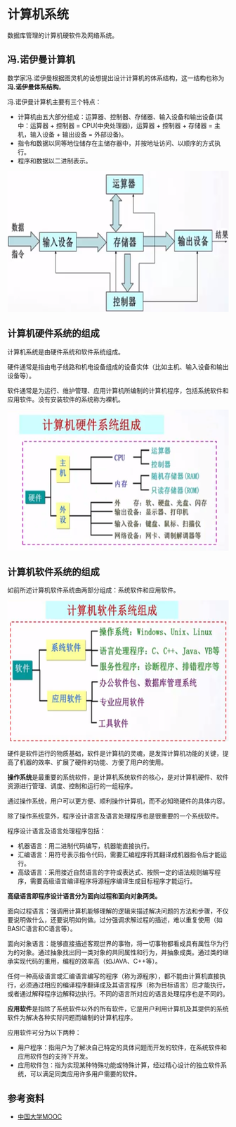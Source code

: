 # 计算机系统
数据库管理的计算机硬软件及网络系统。

## 冯.诺伊曼计算机
数学家冯.诺伊曼根据图灵机的设想提出设计计算机的体系结构，这一结构也称为**冯.诺伊曼体系结构**。

冯.诺伊曼计算机主要有三个特点：
 * 计算机由五大部分组成：运算器、控制器、存储器、输入设备和输出设备(其中：运算器 + 控制器 = CPU(中央处理器)，运算器 + 控制器 + 存储器 = 主机，输入设备 + 输出设备 = 外部设备)。
 * 指令和数据以同等地位储存在主储存器中，并按地址访问、以顺序的方式执行。
 * 程序和数据以二进制表示。

<img src="../../../../images/computer-comprise.png" alt="computer-comprise" style="width: 100%;height: 320px;">

## 计算机硬件系统的组成
计算机系统是由硬件系统和软件系统组成。

硬件通常是指由电子线路和机电设备组成的设备实体（比如主机、输入设备和输出设备等）。

软件通常是为运行、维护管理、应用计算机所编制的计算机程序，包括系统软件和应用软件。没有安装软件的系统称为裸机。

<img src="../../../../images/hardware-system-composition.png" alt="hardware-system-composition" style="width: 100%;height: 320px;">

## 计算机软件系统的组成
如前所述计算机软件系统由两部分组成：系统软件和应用软件。

<img src="../../../../images/software-system-composition.png" alt="software-system-composition" style="width: 100%;height: 320px;">

硬件是软件运行的物质基础，软件是计算机的灵魂，是发挥计算机功能的关键，提高了机器的效率、扩展了硬件的功能、方便了用户的使用。

**操作系统**是最重要的系统软件，是计算机系统软件的核心，是对计算机硬件、软件资源进行管理、调度、控制和运行的一组程序。

通过操作系统，用户可以更方便、顺利操作计算机，而不必知晓硬件的具体内容。

除了操作系统意外，程序设计语言及语言处理程序也是很重要的一个系统软件。

程序设计语言及语言处理程序包括：
 * 机器语言：用二进制代码编写，机器能直接执行。
 * 汇编语言：用符号表示指令代码，需要汇编程序将其翻译成机器指令后才能运行。
 * 高级语言：采用接近自然语言的字符或表达式、按照一定的语法规则编写程序，需要高级语言编译程序将源程序编译生成目标程序才能运行。

**高级语言即程序设计语言分为面向过程和面向对象两类。**

面向过程语言：强调用计算机能够理解的逻辑来描述解决问题的方法和步骤，不仅要说明做什么，还要说明如何做。过分强调求解过程的描述，难以重复使用（如BASIC语言和C语言等）。

面向对象语言：能够直接描述客观世界的事物，将一切事物都看成具有属性华为行为的对象。通过抽象找出同一类对象的共同属性和行为，并抽象成类。通过类的继承实现代码的重用，编程的效率高（如JAVA、C++等）。

任何一种高级语言或汇编语言编写的程序（称为源程序），都不能由计算机直接执行，必须通过相应的编译程序翻译成及其语言程序（称为目标语言）后才能执行，或者通过解释程序边解释边执行。不同的语言所对应的语言处理程序也是不同的。

**应用软件**是指除了系统软件以外的所有软件，它是用户利用计算机及其提供的系统软件为解决各种实际问题而编制的计算机程序。

应用软件可分为以下两种：
 * 用户程序：指用户为了解决自己特定的具体问题而开发的软件，在系统软件和应用软件包的支持下开发。
 * 应用软件包：指为实现某种特殊功能或特殊计算，经过精心设计的独立软件系统，可以满足同类应用许多用户需要的软件。

## 参考资料
 * [中国大学MOOC](https://www.icourse163.org/course/DLUT-1001938002)